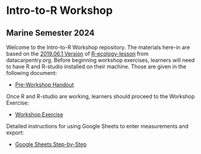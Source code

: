 # Intro-to-R Workshop
## Marine Semester 2024

Welcome to the Intro-to-R Workshop repository. The materials here-in are based on the [2019.06.1 Version](https://zenodo.org/records/12684301) of [R-ecology-lesson](https://datacarpentry.org/R-ecology-lesson/) from datacarpentry.org. Before beginning workshop exercises, learners will need to have R and R-studio installed on their machine. Those are given in the following document:

* [Pre-Workshop Handout](https://bump-in-silica.github.io/Marine-Semester_Intro-to-R/Pre-Workshop-Handout.html)

Once R and R-studio are working, learners should proceed to the Workshop Exercise:

* [Workshop Exercise](https://bump-in-silica.github.io/Marine-Semester_Intro-to-R/Workshop-Exercise.html)

Detailed instructions for using Google Sheets to enter measurements and export:

* [Google Sheets Step-by-Step](https://bump-in-silica.github.io/Marine-Semester_Intro-to-R/03%20Google-Sheets%20Step-by-Step.html)
  
